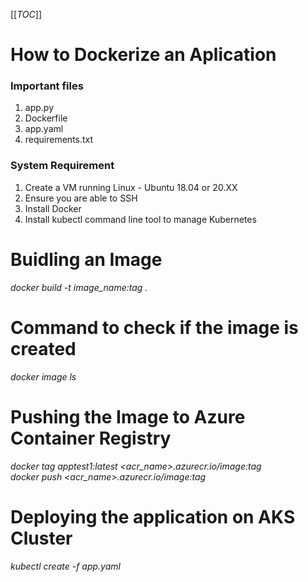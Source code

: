 [[_TOC_]]

# **How to Dockerize an Aplication**
### Important files
1. app.py
2. Dockerfile
3. app.yaml
4. requirements.txt

### System Requirement
1. Create a VM running Linux - Ubuntu 18.04 or 20.XX
2. Ensure you are able to SSH
3. Install Docker
3. Install kubectl command line tool to manage Kubernetes


# Buidling an Image
<i> docker build -t image_name:tag . </i>

# Command to check if the image is created
<i> docker image ls </i>

# Pushing the Image to Azure Container Registry
<i> docker tag apptest1:latest <acr_name>.azurecr.io/image:tag </i> <br>
<i> docker push <acr_name>.azurecr.io/image:tag </i>

# Deploying the application on AKS Cluster
<i> kubectl create -f app.yaml </i>
